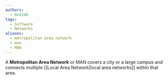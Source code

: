 ```yaml
---
authors: 
  - 0x4248
tags:
  - Software
  - Networks
aliases:
  - metropolitan area network
  - man
  - MAN
---
```

A **Metropolitan Area Network** or MAN covers a city or a large campus and connects multiple [[Local Area Network|local area networks]] within that area.